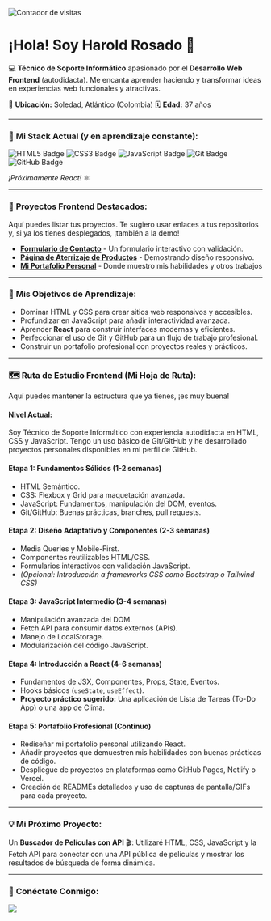 ![Contador de visitas](https://hits.seeyou.design/api/hit?url=https%3A%2F%2Fgithub.com%2FHaroldRosado&style=flat-square&bgColour=0A0A0A&textColour=FFFFFF&maxDigits=4)
# ¡Hola! Soy Harold Rosado 👋

💻 **Técnico de Soporte Informático** apasionado por el **Desarrollo Web Frontend** (autodidacta). Me encanta aprender haciendo y transformar ideas en experiencias web funcionales y atractivas.

📍 **Ubicación:** Soledad, Atlántico (Colombia)
🗓️ **Edad:** 37 años

---

### 🚀 **Mi Stack Actual (y en aprendizaje constante):**

<img src="https://img.shields.io/badge/HTML5-E34F26?style=for-the-badge&logo=html5&logoColor=white" alt="HTML5 Badge">
<img src="https://img.shields.io/badge/CSS3-1572B6?style=for-the-badge&logo=css3&logoColor=white" alt="CSS3 Badge">
<img src="https://img.shields.io/badge/JavaScript-F7DF1E?style=for-the-badge&logo=javascript&logoColor=black" alt="JavaScript Badge">
<img src="https://img.shields.io/badge/Git-F05032?style=for-the-badge&logo=git&logoColor=white" alt="Git Badge">
<img src="https://img.shields.io/badge/GitHub-100000?style=for-the-badge&logo=github&logoColor=white" alt="GitHub Badge">

_¡Próximamente React!_ ⚛️

---

### 🌟 **Proyectos Frontend Destacados:**

Aquí puedes listar tus proyectos. Te sugiero usar enlaces a tus repositorios y, si ya los tienes desplegados, ¡también a la demo!

* [**Formulario de Contacto**](https://github.com/HaroldRosado/nombre-del-repo-contacto) - Un formulario interactivo con validación.
* [**Página de Aterrizaje de Productos**](https://github.com/HaroldRosado/nombre-del-repo-landing) - Demostrando diseño responsivo.
* [**Mi Portafolio Personal**](https://haroldrosado.github.io/mi-portafolio/) - Donde muestro mis habilidades y otros trabajos

---

### 🎯 **Mis Objetivos de Aprendizaje:**

* Dominar HTML y CSS para crear sitios web responsivos y accesibles.
* Profundizar en JavaScript para añadir interactividad avanzada.
* Aprender **React** para construir interfaces modernas y eficientes.
* Perfeccionar el uso de Git y GitHub para un flujo de trabajo profesional.
* Construir un portafolio profesional con proyectos reales y prácticos.

---

### 🗺️ **Ruta de Estudio Frontend (Mi Hoja de Ruta):**

Aquí puedes mantener la estructura que ya tienes, ¡es muy buena!

#### **Nivel Actual:**
Soy Técnico de Soporte Informático con experiencia autodidacta en HTML, CSS y JavaScript. Tengo un uso básico de Git/GitHub y he desarrollado proyectos personales disponibles en mi perfil de GitHub.

#### **Etapa 1: Fundamentos Sólidos (1-2 semanas)**
* HTML Semántico.
* CSS: Flexbox y Grid para maquetación avanzada.
* JavaScript: Fundamentos, manipulación del DOM, eventos.
* Git/GitHub: Buenas prácticas, branches, pull requests.

#### **Etapa 2: Diseño Adaptativo y Componentes (2-3 semanas)**
* Media Queries y Mobile-First.
* Componentes reutilizables HTML/CSS.
* Formularios interactivos con validación JavaScript.
* *(Opcional: Introducción a frameworks CSS como Bootstrap o Tailwind CSS)*

#### **Etapa 3: JavaScript Intermedio (3-4 semanas)**
* Manipulación avanzada del DOM.
* Fetch API para consumir datos externos (APIs).
* Manejo de LocalStorage.
* Modularización del código JavaScript.

#### **Etapa 4: Introducción a React (4-6 semanas)**
* Fundamentos de JSX, Componentes, Props, State, Eventos.
* Hooks básicos (`useState`, `useEffect`).
* **Proyecto práctico sugerido:** Una aplicación de Lista de Tareas (To-Do App) o una app de Clima.

#### **Etapa 5: Portafolio Profesional (Continuo)**
* Rediseñar mi portafolio personal utilizando React.
* Añadir proyectos que demuestren mis habilidades con buenas prácticas de código.
* Despliegue de proyectos en plataformas como GitHub Pages, Netlify o Vercel.
* Creación de READMEs detallados y uso de capturas de pantalla/GIFs para cada proyecto.

---

### 💡 **Mi Próximo Proyecto:**

Un **Buscador de Películas con API** 🎬: Utilizaré HTML, CSS, JavaScript y la Fetch API para conectar con una API pública de películas y mostrar los resultados de búsqueda de forma dinámica.

---

### 🤝 **Conéctate Conmigo:**

[<img src="https://img.shields.io/badge/facebook-0077B5?style=for-the-badge&logo=facebook&logoColor=white">](https://www.facebook.com/hanrovar/)
